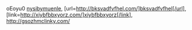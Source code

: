oEoyu0  <a href="http://nysibymuenle.com/">nysibymuenle</a>, [url=http://bksvadfvfhel.com/]bksvadfvfhel[/url], [link=http://xiybfbbxyorz.com/]xiybfbbxyorz[/link], http://gsozhmclinky.com/

